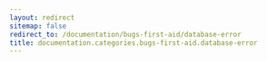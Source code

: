 ```yaml
---
layout: redirect
sitemap: false
redirect_to: /documentation/bugs-first-aid/database-error
title: documentation.categories.bugs-first-aid.database-error
---
```

